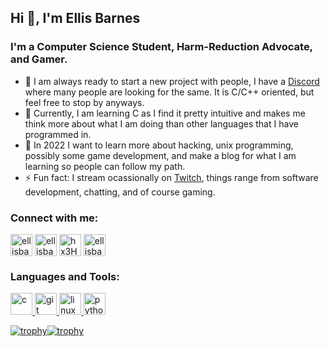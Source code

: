 ## Hi 👋, I'm Ellis Barnes
### I'm a Computer Science Student, Harm-Reduction Advocate, and Gamer.

- 👯 I am always ready to start a new project with people, I have a [Discord][discord_server] where many people are looking for the same. It is C/C++ oriented, but feel free to stop by anyways.
- 🌱 Currently, I am learning C as I find it pretty intuitive and makes me think more about what I am doing than other languages that I have programmed in.
- 🥅 In 2022 I want to learn more about hacking, unix programming, possibly some game development, and make a blog for what I am learning so people can follow my path.
- ⚡ Fun fact: I stream ocassionally on [Twitch][twitch], things range from software development, chatting, and of course gaming.

### Connect with me:
<p align="left">
<a href="https://linkedin.com/in/ellisbarnes00" target="blank"><img align="center" src="https://cdn.jsdelivr.net/npm/simple-icons@3.0.1/icons/linkedin.svg" alt="ellisbarnes00" height="35" width="35" /></a>
<a href="https://instagram.com/ellisbarnes00" target="blank"><img align="center" src="https://cdn.jsdelivr.net/npm/simple-icons@3.0.1/icons/instagram.svg" alt="ellisbarnes00" height="35" width="35" /></a>
<a href="https://discord.gg/hx3HcNUwzh" target="blank"><img align="center" src="https://cdn.jsdelivr.net/npm/simple-icons@3.0.1/icons/discord.svg" alt="hx3HcNUwzh" height="35" width="35" /></a>
<a href="https://www.twitch.tv/ellisbarnes_00" target="blank"><img align="center" src="https://cdn.jsdelivr.net/npm/simple-icons@3.0.1/icons/twitch.svg" alt="ellisbarnes_00" height=35" width="35" /></a>
</p>

### Languages and Tools:
<p align="left"> <a href="https://www.cprogramming.com/" target="_blank" rel="noreferrer"> <img src="https://cdn.jsdelivr.net/npm/simple-icons@3.0.1/icons/c.svg" alt="c" width="35" height="35"/> </a> <a href="https://git-scm.com/" target="_blank" rel="noreferrer"> <img src="https://cdn.jsdelivr.net/npm/simple-icons@3.0.1/icons/git.svg" alt="git" width="35" height="35"/> </a> <a href="https://www.linux.org/" target="_blank" rel="noreferrer"> <img src="https://cdn.jsdelivr.net/npm/simple-icons@3.0.1/icons/linux.svg" alt="linux" width="35" height="35"/> </a> <a href="https://www.python.org" target="_blank" rel="noreferrer"> <img src="https://cdn.jsdelivr.net/npm/simple-icons@3.0.1/icons/python.svg" alt="python" width="35" height="35"/> </a> </p>

[![trophy](https://github-profile-trophy.vercel.app/?username=ellisbarnes00&theme=onedark)](https://github.com/ryo-ma/github-profile-trophy)[![trophy](https://github-profile-trophy.vercel.app/?username=ellisbarnes00&theme=onedark)](https://github.com/ryo-ma/github-profile-trophy)

[twitch]: https://www.twitch.tv/ellisbarnes_00
[discord_server]: https://discord.gg/hx3HcNUwzh
